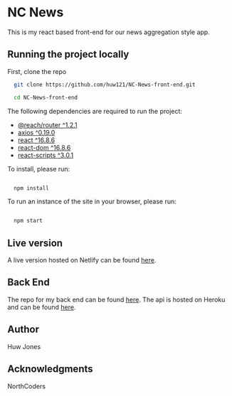 # NC News
This is my react based front-end for our news aggregation style app.

## Running the project locally
First, clone the repo
```bash
  git clone https://github.com/huw121/NC-News-front-end.git

  cd NC-News-front-end

```
The following dependencies are required to run the project:
  * [@reach/router ^1.2.1](https://reach.tech/router)
  * [axios ^0.19.0](https://github.com/axios/axios)
  * [react ^16.8.6](https://reactjs.org/)
  * [react-dom ^16.8.6](https://reactjs.org/)
  * [react-scripts ^3.0.1](https://reactjs.org/)

To install, please run:

```bash

  npm install

```

To run an instance of the site in your browser, please run:
```bash

  npm start

```

## Live version
A live version hosted on Netlify can be found [here](https://huws-nc-news.netlify.com/).

## Back End
The repo for my back end can be found [here](https://github.com/huw121/NC-News).
The api is hosted on Heroku and can be found [here](https://nc-news-huw.herokuapp.com/api/).

## Author
Huw Jones

## Acknowledgments
NorthCoders